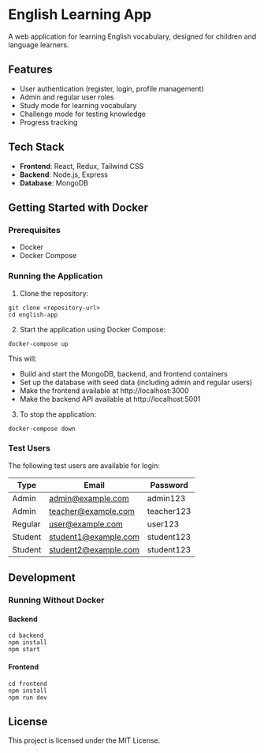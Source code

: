 # English Learning App

A web application for learning English vocabulary, designed for children and language learners.

## Features

- User authentication (register, login, profile management)
- Admin and regular user roles
- Study mode for learning vocabulary
- Challenge mode for testing knowledge
- Progress tracking

## Tech Stack

- **Frontend**: React, Redux, Tailwind CSS
- **Backend**: Node.js, Express
- **Database**: MongoDB

## Getting Started with Docker

### Prerequisites

- Docker
- Docker Compose

### Running the Application

1. Clone the repository:

```
git clone <repository-url>
cd english-app
```

2. Start the application using Docker Compose:

```
docker-compose up
```

This will:
- Build and start the MongoDB, backend, and frontend containers
- Set up the database with seed data (including admin and regular users)
- Make the frontend available at http://localhost:3000
- Make the backend API available at http://localhost:5001

3. To stop the application:

```
docker-compose down
```

### Test Users

The following test users are available for login:

| Type | Email | Password |
|------|-------|----------|
| Admin | admin@example.com | admin123 |
| Admin | teacher@example.com | teacher123 |
| Regular | user@example.com | user123 |
| Student | student1@example.com | student123 |
| Student | student2@example.com | student123 |

## Development

### Running Without Docker

#### Backend

```
cd backend
npm install
npm start
```

#### Frontend

```
cd frontend
npm install
npm run dev
```

## License

This project is licensed under the MIT License. 